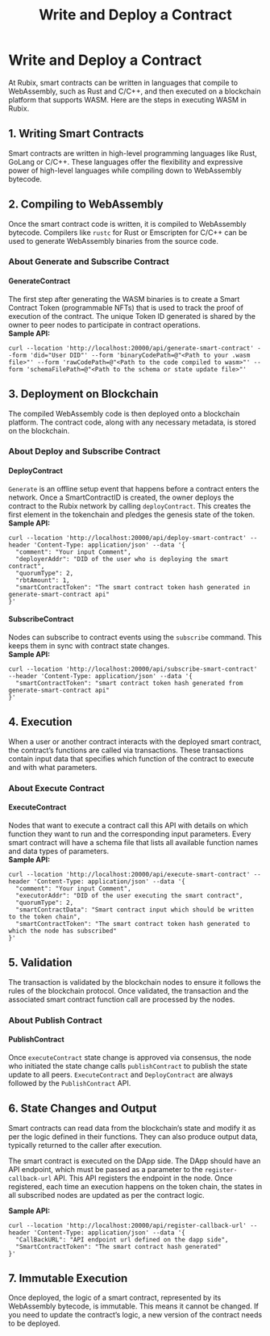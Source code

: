 ﻿---
title: Write and Deploy a Contract
sidebar_label: Write and Deploy a Contract
---

<!-- File: docs/developer-guides/smart-contracts/write-deploy.md -->
# Write and Deploy a Contract

At Rubix, smart contracts can be written in languages that compile to WebAssembly, such as Rust and C/C++, and then executed on a blockchain platform that supports WASM. Here are the steps in executing WASM in Rubix.

## 1. Writing Smart Contracts
Smart contracts are written in high-level programming languages like Rust, GoLang or C/C++. These languages offer the flexibility and expressive power of high-level languages while compiling down to WebAssembly bytecode.

## 2. Compiling to WebAssembly
Once the smart contract code is written, it is compiled to WebAssembly bytecode. Compilers like `rustc` for Rust or Emscripten for C/C++ can be used to generate WebAssembly binaries from the source code.

### About Generate and Subscribe Contract

#### GenerateContract
The first step after generating the WASM binaries is to create a Smart Contract Token (programmable NFTs) that is used to track the proof of execution of the contract. The unique Token ID generated is shared by the owner to peer nodes to participate in contract operations.  
**Sample API:**

```
curl --location 'http://localhost:20000/api/generate-smart-contract' --form 'did="User DID"' --form 'binaryCodePath=@"<Path to your .wasm file>"' --form 'rawCodePath=@"<Path to the code compiled to wasm>"' --form 'schemaFilePath=@"<Path to the schema or state update file>"'
```

## 3. Deployment on Blockchain
The compiled WebAssembly code is then deployed onto a blockchain platform. The contract code, along with any necessary metadata, is stored on the blockchain.

### About Deploy and Subscribe Contract

#### DeployContract
`Generate` is an offline setup event that happens before a contract enters the network. Once a SmartContractID is created, the owner deploys the contract to the Rubix network by calling `deployContract`. This creates the first element in the tokenchain and pledges the genesis state of the token.  
**Sample API:**

```
curl --location 'http://localhost:20000/api/deploy-smart-contract' --header 'Content-Type: application/json' --data '{
  "comment": "Your input Comment",
  "deployerAddr": "DID of the user who is deploying the smart contract",
  "quorumType": 2,
  "rbtAmount": 1,
  "smartContractToken": "The smart contract token hash generated in generate-smart-contract api"
}'
```

#### SubscribeContract
Nodes can subscribe to contract events using the `subscribe` command. This keeps them in sync with contract state changes.  
**Sample API:**

```
curl --location 'http://localhost:20000/api/subscribe-smart-contract' --header 'Content-Type: application/json' --data '{
  "smartContractToken": "smart contract token hash generated from generate-smart-contract api"
}'
```

## 4. Execution
When a user or another contract interacts with the deployed smart contract, the contract’s functions are called via transactions. These transactions contain input data that specifies which function of the contract to execute and with what parameters.

### About Execute Contract

#### ExecuteContract
Nodes that want to execute a contract call this API with details on which function they want to run and the corresponding input parameters. Every smart contract will have a schema file that lists all available function names and data types of parameters.  
**Sample API:**

```
curl --location 'http://localhost:20000/api/execute-smart-contract' --header 'Content-Type: application/json' --data '{
  "comment": "Your input Comment",
  "executorAddr": "DID of the user executing the smart contract",
  "quorumType": 2,
  "smartContractData": "Smart contract input which should be written to the token chain",
  "smartContractToken": "The smart contract token hash generated to which the node has subscribed"
}'
```

## 5. Validation
The transaction is validated by the blockchain nodes to ensure it follows the rules of the blockchain protocol. Once validated, the transaction and the associated smart contract function call are processed by the nodes.

### About Publish Contract

#### PublishContract
Once `executeContract` state change is approved via consensus, the node who initiated the state change calls `publishContract` to publish the state update to all peers. `ExecuteContract` and `DeployContract` are always followed by the `PublishContract` API.

## 6. State Changes and Output
Smart contracts can read data from the blockchain’s state and modify it as per the logic defined in their functions. They can also produce output data, typically returned to the caller after execution.

The smart contract is executed on the DApp side. The DApp should have an API endpoint, which must be passed as a parameter to the `register-callback-url` API. This API registers the endpoint in the node. Once registered, each time an execution happens on the token chain, the states in all subscribed nodes are updated as per the contract logic.

**Sample API:**

```
curl --location 'http://localhost:20000/api/register-callback-url' --header 'Content-Type: application/json' --data '{
  "CallBackURL": "API endpoint url defined on the dapp side",
  "SmartContractToken": "The smart contract hash generated"
}'
```

## 7. Immutable Execution
Once deployed, the logic of a smart contract, represented by its WebAssembly bytecode, is immutable. This means it cannot be changed. If you need to update the contract’s logic, a new version of the contract needs to be deployed.
